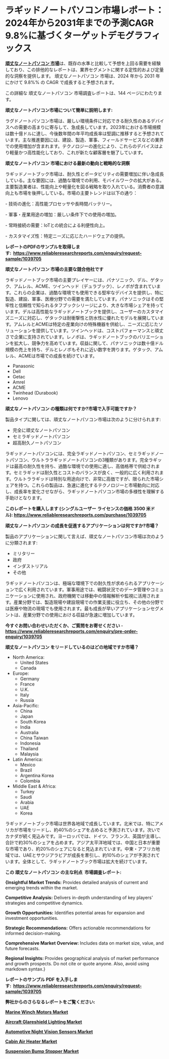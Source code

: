 <p><h1>ラギッドノートパソコン市場レポート：2024年から2031年までの予測CAGR 9.8%に基づくターゲットデモグラフィックス</h1></p><p data-sourcepos="1:1-1:157"><strong><a href="https://www.reliableresearchreports.com/rugged-notebooks-r1039705?utm_campaign=110&utm_medium=36&utm_source=Github&utm_content=ia&utm_term=29122024&utm_id=rugged-notebooks">頑丈なノートパソコン 市場</a></strong>は、既存の水準と比較して予想を上回る需要を経験しており、この排他的なレポートは、業界セグメントに関する定性的および定量的な洞察を提供します。 頑丈なノートパソコン 市場は、2024 年から 2031 年にかけて 9.8%% の CAGR で成長すると予想されます。</p>
<p data-sourcepos="3:1-3:50">この詳細な 頑丈なノートパソコン 市場調査レポートは、144 ページにわたります。</p>
<p><strong>頑丈なノートパソコン市場について簡単に説明します:</strong></p>
<p><p>ラグドノートパソコン市場は、厳しい環境条件に対応できる耐久性のあるデバイスへの需要の高まりに寄与して、急成長しています。2023年における市場規模は数十億ドルに達し、今後数年間の年平均成長率は堅調に推移すると予想されています。主な推進要因には、建設、製造、軍事、フィールドサービスなどの業界での使用増加が含まれます。テクノロジーの進化により、これらのデバイスはより軽量かつ高性能化しており、これが新たな顧客層を魅了しています。</p></p>
<p><strong>頑丈なノートパソコン 市場における最新の動向と戦略的な洞察</strong></p>
<p><p>ラギッドノートブック市場は、耐久性とポータビリティの需要増加に伴い急成長している。主な要因には、過酷な環境での利用、モバイルワークの拡大がある。主要製造業者は、性能向上や軽量化を図る戦略を取り入れている。消費者の意識向上も市場を後押ししている。市場の主要トレンドは以下の通り：</p><p>- 技術の進化：高性能プロセッサや長時間バッテリー。</p><p>- 軍事・産業用途の増加：厳しい条件下での使用の増加。</p><p>- 常時接続の需要：IoTとの統合による利便性向上。</p><p>- カスタマイズ性：特定ニーズに応じたハードウェアの提供。</p></p>
<p><strong>レポートのPDFのサンプルを取得します</strong><strong>:&nbsp;&nbsp;<a href="https://www.reliableresearchreports.com/enquiry/request-sample/1039705?utm_campaign=110&utm_medium=36&utm_source=Github&utm_content=ia&utm_term=29122024&utm_id=rugged-notebooks">https://www.reliableresearchreports.com/enquiry/request-sample/1039705</a></strong></p>
<p><strong>頑丈なノートパソコン 市場の主要な競合他社です</strong></p>
<p><p>ラギッドノートブック市場の主要プレイヤーには、パナソニック、デル、ゲタック、アムレル、ACME、ツインヘッド（デュラブック）、レノボが含まれています。これらの企業は、過酷な環境でも使用できる堅牢なデバイスを提供し、特に製造、建設、軍事、医療分野での需要を満たしています。パナソニックはその堅牢性と信頼性で知られるタフブックシリージにより、大きな市場シェアを持っています。デルは高性能なラギッドノートブックを提供し、ユーザーのカスタマイズニーズに対応し、ゲタックは耐衝撃性と防水性に優れたモデルを展開しています。アムレルとACMEは特定の産業向けの特殊機器を供給し、ニーズに応じたソリューションを提供しています。ツインヘッドは、コストパフォーマンスと頑丈さで企業に支持されています。レノボは、ラギッドノートブックのバリエーションを拡大し、競争力を高めています。収益に関して、パナソニックは数十億ドル規模の売上を持ち、デルとレノボもそれに近い数字を誇ります。ゲタック、アムレル、ACMEは市場での成長を続けています。</p></p>
<p><ul><li>Panasonic</li><li>Dell</li><li>Getac</li><li>Amrel</li><li>ACME</li><li>Twinhead (Durabook)</li><li>Lenovo</li></ul></p>
<p><strong>頑丈なノートパソコン の種類は何ですか?市場で入手可能ですか？</strong></p>
<p>製品タイプに関しては、頑丈なノートパソコン市場は次のように分けられます:</p>
<p><ul><li>完全に頑丈なノートパソコン</li><li>セミラギッドノートパソコン</li><li>超高耐久ノートパソコン</li></ul></p>
<p><p>ラギッドノートパソコンには、完全ラギッドノートパソコン、セミラギッドノートパソコン、ウルトララギッドノートパソコンの3種類があります。完全ラギッドは最高の耐久性を持ち、過酷な環境での使用に適し、高価格帯で供給されます。セミラギッドは耐久性とコストのバランスが良く、一般的に広く利用されます。ウルトララギッドは特別な用途向けで、非常に高価ですが、限られた市場シェアを持つ。これらの製品は、急速に進化するテクノロジーと市場動向に対応し、成長率を変化させながら、ラギッドノートパソコン市場の多様性を理解する手助けとなります。</p></p>
<p><strong>このレポートを購入します (シングルユーザー ライセンスの価格 3500 米ドル):&nbsp;<a href="https://www.reliableresearchreports.com/purchase/1039705?utm_campaign=110&utm_medium=36&utm_source=Github&utm_content=ia&utm_term=29122024&utm_id=rugged-notebooks">https://www.reliableresearchreports.com/purchase/1039705</a></strong></p>
<p><strong>頑丈なノートパソコン の成長を促進するアプリケーションは何ですか?市場？</strong></p>
<p>製品のアプリケーションに関して言えば、頑丈なノートパソコン市場は次のように分類されます:</p>
<p><ul><li>ミリタリー</li><li>政府</li><li>インダストリアル</li><li>その他</li></ul></p>
<p><p>ラギッドノートパソコンは、極端な環境下での耐久性が求められるアプリケーションで広く利用されています。軍事用途では、戦闘状況でのデータ管理やコミュニケーションに使用され、政府機関では移動中の情報解析や監視に活用されます。産業分野では、製造現場や建設現場での作業支援に役立ち、その他の分野では医療や物流の現場でも使用されます。最も成長が早いアプリケーションセグメントは、産業分野での使用における収益が急速に増加しています。</p></p>
<p><strong>今すぐお問い合わせいただくか、ご質問をお寄せください</strong><strong>&nbsp;</strong>-<strong><a href="https://www.reliableresearchreports.com/enquiry/pre-order-enquiry/1039705?utm_campaign=110&utm_medium=36&utm_source=Github&utm_content=ia&utm_term=29122024&utm_id=rugged-notebooks">https://www.reliableresearchreports.com/enquiry/pre-order-enquiry/1039705</a></strong></p>
<p><strong>頑丈なノートパソコン をリードしているのはどの地域ですか市場？</strong></p>
<p><ul>
    <li>
        North America:
        <ul>
            <li>United States</li>
            <li>Canada</li>
        </ul>
    </li>
    <li>
        Europe:
        <ul>
            <li>Germany</li>
            <li>France</li>
            <li>U.K.</li>
            <li>Italy</li>
            <li>Russia</li>
        </ul>
    </li>
    <li>
        Asia-Pacific:
        <ul>
            <li>China</li>
            <li>Japan</li>
            <li>South Korea</li>
            <li>India</li>
            <li>Australia</li>
            <li>China Taiwan</li>
            <li>Indonesia</li>
            <li>Thailand</li>
            <li>Malaysia</li>
        </ul>
    </li>
    <li>
        Latin America:
        <ul>
            <li>Mexico</li>
            <li>Brazil</li>
            <li>Argentina Korea</li>
            <li>Colombia</li>
        </ul>
    </li>
    <li>
        Middle East & Africa:
        <ul>
            <li>Turkey</li>
            <li>Saudi</li>
            <li>Arabia</li>
            <li>UAE</li>
            <li>Korea</li>
        </ul>
    </li>
    </ul></p>
<p><p>ラギッドノートブック市場は世界各地域で成長しています。北米では、特にアメリカが市場をリードし、約40%のシェアを占めると予測されています。次いでカナダが続く見込みです。ヨーロッパでは、ドイツ、フランス、英国が主導し、合計で約30%のシェアを占めます。アジア太平洋地域では、中国と日本が重要な市場であり、約20%のシェアになると見込まれています。中東・アフリカ地域では、UAEとサウジアラビアが成長を牽引し、約10%のシェアが予測されています。全体として、ラギッドノートブック市場は拡大を続けています。</p></p>
<p><strong>この 頑丈なノートパソコン の主な利点&nbsp; 市場調査レポート:</strong></p>
<p><strong>{Insightful Market Trends:</strong> Provides detailed analysis of current and emerging trends within the market.</p>
<p><strong>Competitive Analysis:</strong> Delivers in-depth understanding of key players' strategies and competitive dynamics.</p>
<p><strong>Growth Opportunities:</strong> Identifies potential areas for expansion and investment opportunities.</p>
<p><strong>Strategic Recommendations:</strong> Offers actionable recommendations for informed decision-making.</p>
<p><strong>Comprehensive Market Overview: </strong>Includes data on market size, value, and future forecasts.</p>
<p><strong>Regional Insights: </strong>Provides geographical analysis of market performance and growth prospects. Do not cite or quote anyone. Also, avoid using markdown syntax.}</p>
<p><strong>レポートのサンプル PDF を入手します:&nbsp;</strong><strong>&nbsp;<a href="https://www.reliableresearchreports.com/enquiry/request-sample/1039705?utm_campaign=110&utm_medium=36&utm_source=Github&utm_content=ia&utm_term=29122024&utm_id=rugged-notebooks">https://www.reliableresearchreports.com/enquiry/request-sample/1039705</a></strong></p>
<p></p>
<p></p>
<p></p>
<p></p>
<p><strong>弊社からのさらなるレポートをご覧ください:</strong></p>
<p><strong><p><a href="https://github.com/NarcisoFerry/Market-Research-Report-List-1/blob/main/marine-winch-motors-market.md?utm_campaign=110&utm_medium=36&utm_source=Github&utm_content=ia&utm_term=29122024&utm_id=rugged-notebooks">Marine Winch Motors Market</a></p><p><a href="https://github.com/FosterFahey91/Market-Research-Report-List-1/blob/main/aircraft-glareshield-lighting-market.md?utm_campaign=110&utm_medium=36&utm_source=Github&utm_content=ia&utm_term=29122024&utm_id=rugged-notebooks">Aircraft Glareshield Lighting Market</a></p><p><a href="https://github.com/tamiaknaub6/Market-Research-Report-List-1/blob/main/automotive-night-vision-sensors-market.md?utm_campaign=110&utm_medium=36&utm_source=Github&utm_content=ia&utm_term=29122024&utm_id=rugged-notebooks">Automotive Night Vision Sensors Market</a></p><p><a href="https://github.com/kathiestrine5ty/Market-Research-Report-List-1/blob/main/cabin-air-heater-market.md?utm_campaign=110&utm_medium=36&utm_source=Github&utm_content=ia&utm_term=29122024&utm_id=rugged-notebooks">Cabin Air Heater Market</a></p><p><a href="https://github.com/mayabungard8092/Market-Research-Report-List-1/blob/main/suspension-bump-stopper-market.md?utm_campaign=110&utm_medium=36&utm_source=Github&utm_content=ia&utm_term=29122024&utm_id=rugged-notebooks">Suspension Bump Stopper Market</a></p></strong></p>